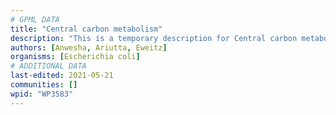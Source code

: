 ```yaml
---
# GPML DATA
title: "Central carbon metabolism"
description: "This is a temporary description for Central carbon metabolism"
authors: [Anwesha, Ariutta, Eweitz]
organisms: [Escherichia coli]
# ADDITIONAL DATA
last-edited: 2021-05-21
communities: []
wpid: "WP3583"
---
```

